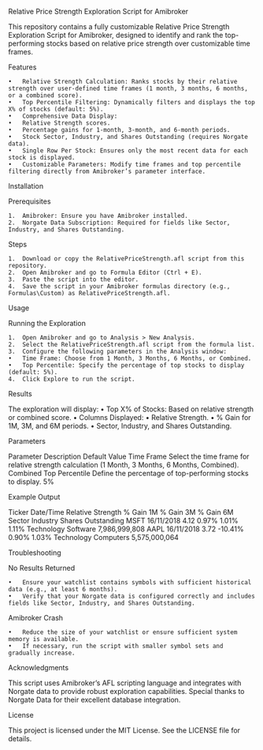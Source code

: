 

Relative Price Strength Exploration Script for Amibroker

This repository contains a fully customizable Relative Price Strength Exploration Script for Amibroker, designed to identify and rank the top-performing stocks based on relative price strength over customizable time frames.

Features

	•	Relative Strength Calculation: Ranks stocks by their relative strength over user-defined time frames (1 month, 3 months, 6 months, or a combined score).
	•	Top Percentile Filtering: Dynamically filters and displays the top X% of stocks (default: 5%).
	•	Comprehensive Data Display:
	•	Relative Strength scores.
	•	Percentage gains for 1-month, 3-month, and 6-month periods.
	•	Stock Sector, Industry, and Shares Outstanding (requires Norgate data).
	•	Single Row Per Stock: Ensures only the most recent data for each stock is displayed.
	•	Customizable Parameters: Modify time frames and top percentile filtering directly from Amibroker’s parameter interface.

Installation

Prerequisites

	1.	Amibroker: Ensure you have Amibroker installed.
	2.	Norgate Data Subscription: Required for fields like Sector, Industry, and Shares Outstanding.

Steps

	1.	Download or copy the RelativePriceStrength.afl script from this repository.
	2.	Open Amibroker and go to Formula Editor (Ctrl + E).
	3.	Paste the script into the editor.
	4.	Save the script in your Amibroker formulas directory (e.g., Formulas\Custom) as RelativePriceStrength.afl.

Usage

Running the Exploration

	1.	Open Amibroker and go to Analysis > New Analysis.
	2.	Select the RelativePriceStrength.afl script from the formula list.
	3.	Configure the following parameters in the Analysis window:
	•	Time Frame: Choose from 1 Month, 3 Months, 6 Months, or Combined.
	•	Top Percentile: Specify the percentage of top stocks to display (default: 5%).
	4.	Click Explore to run the script.

Results

The exploration will display:
	•	Top X% of Stocks: Based on relative strength or combined score.
	•	Columns Displayed:
	•	Relative Strength.
	•	% Gain for 1M, 3M, and 6M periods.
	•	Sector, Industry, and Shares Outstanding.

Parameters

Parameter	Description	Default Value
Time Frame	Select the time frame for relative strength calculation (1 Month, 3 Months, 6 Months, Combined).	Combined
Top Percentile	Define the percentage of top-performing stocks to display.	5%

Example Output

Ticker	Date/Time	Relative Strength	% Gain 1M	% Gain 3M	% Gain 6M	Sector	Industry	Shares Outstanding
MSFT	16/11/2018	4.12	0.97%	1.01%	1.11%	Technology	Software	7,986,999,808
AAPL	16/11/2018	3.72	-10.41%	0.90%	1.03%	Technology	Computers	5,575,000,064

Troubleshooting

No Results Returned

	•	Ensure your watchlist contains symbols with sufficient historical data (e.g., at least 6 months).
	•	Verify that your Norgate data is configured correctly and includes fields like Sector, Industry, and Shares Outstanding.

Amibroker Crash

	•	Reduce the size of your watchlist or ensure sufficient system memory is available.
	•	If necessary, run the script with smaller symbol sets and gradually increase.

Acknowledgments

This script uses Amibroker’s AFL scripting language and integrates with Norgate data to provide robust exploration capabilities. Special thanks to Norgate Data for their excellent database integration.

License

This project is licensed under the MIT License. See the LICENSE file for details.

